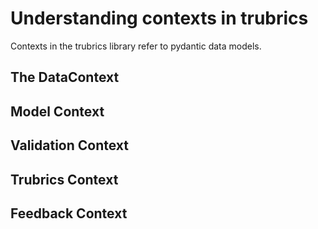 # Understanding contexts in trubrics
Contexts in the trubrics library refer to pydantic data models.

## The DataContext


## Model Context


## Validation Context


## Trubrics Context


## Feedback Context
